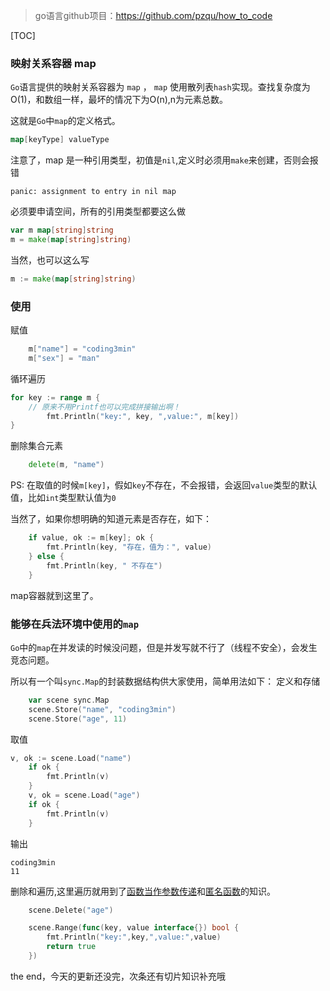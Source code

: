 > go语言github项目：https://github.com/pzqu/how_to_code

[TOC]

### 映射关系容器 map

`Go`语言提供的映射关系容器为 `map` ， `map` 使用散列表`hash`实现。查找复杂度为O(1)，和数组一样，最坏的情况下为O(n),n为元素总数。

这就是`Go`中`map`的定义格式。
```go
map[keyType] valueType
```
注意了，map 是一种引用类型，初值是`nil`,定义时必须用`make`来创建，否则会报错 
```
panic: assignment to entry in nil map
```
必须要申请空间，所有的引用类型都要这么做
```go
var m map[string]string
m = make(map[string]string) 
```
当然，也可以这么写
```go
m := make(map[string]string) 
```

###  使用

赋值
```go
	m["name"] = "coding3min"
	m["sex"] = "man"
```

循环遍历
```go
for key := range m {
    // 原来不用Printf也可以完成拼接输出啊！
		fmt.Println("key:", key, ",value:", m[key]) 
}
```

删除集合元素
```go
	delete(m, "name")
```

PS: 在取值的时候`m[key]`，假如`key`不存在，不会报错，会返回`value`类型的默认值，比如`int`类型默认值为`0`

当然了，如果你想明确的知道元素是否存在，如下：

```go
	if value, ok := m[key]; ok {
		fmt.Println(key, "存在，值为：", value)
	} else {
		fmt.Println(key, " 不存在")
	}
```

map容器就到这里了。

### 能够在兵法环境中使用的`map`

`Go`中的`map`在并发读的时候没问题，但是并发写就不行了（线程不安全），会发生竞态问题。

所以有一个叫`sync.Map`的封装数据结构供大家使用，简单用法如下：
定义和存储
```go
	var scene sync.Map
	scene.Store("name", "coding3min")
	scene.Store("age", 11)
```
取值
```go
v, ok := scene.Load("name")
	if ok {
		fmt.Println(v)
	}
	v, ok = scene.Load("age")
	if ok {
		fmt.Println(v)
	}
```

输出

```
coding3min
11
```

删除和遍历,这里遍历就用到了[函数当作参数传递](https://mp.weixin.qq.com/s/HsaEjO9TgUcfrBhaMS0C5A)和[匿名函数](https://mp.weixin.qq.com/s/YRD2-4oO9ENHD3ADYlvsCg)的知识。

```go
	scene.Delete("age")

	scene.Range(func(key, value interface{}) bool {
		fmt.Println("key:",key,",value:",value)
		return true
	})
```

the end，今天的更新还没完，次条还有切片知识补充哦

